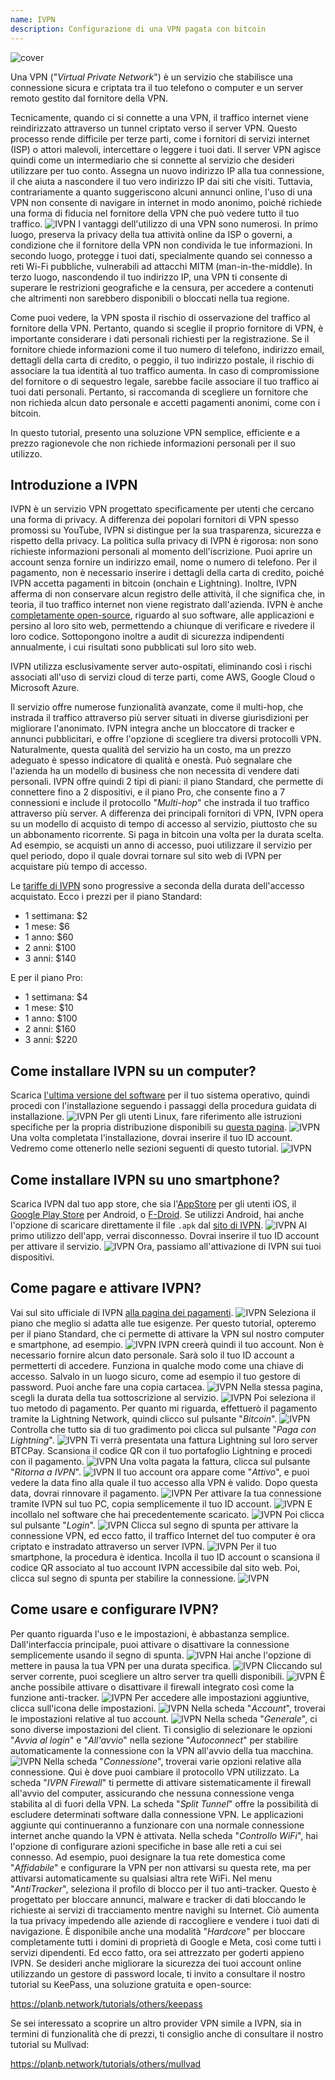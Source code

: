 ```yaml
---
name: IVPN
description: Configurazione di una VPN pagata con bitcoin
---
```


![cover](assets/cover.webp)

Una VPN ("*Virtual Private Network*") è un servizio che stabilisce una connessione sicura e criptata tra il tuo telefono o computer e un server remoto gestito dal fornitore della VPN.

Tecnicamente, quando ci si connette a una VPN, il traffico internet viene reindirizzato attraverso un tunnel criptato verso il server VPN. Questo processo rende difficile per terze parti, come i fornitori di servizi internet (ISP) o attori malevoli, intercettare o leggere i tuoi dati. Il server VPN agisce quindi come un intermediario che si connette al servizio che desideri utilizzare per tuo conto. Assegna un nuovo indirizzo IP alla tua connessione, il che aiuta a nascondere il tuo vero indirizzo IP dai siti che visiti. Tuttavia, contrariamente a quanto suggeriscono alcuni annunci online, l'uso di una VPN non consente di navigare in internet in modo anonimo, poiché richiede una forma di fiducia nel fornitore della VPN che può vedere tutto il tuo traffico.
![IVPN](assets/fr/01.webp)
I vantaggi dell'utilizzo di una VPN sono numerosi. In primo luogo, preserva la privacy della tua attività online da ISP o governi, a condizione che il fornitore della VPN non condivida le tue informazioni. In secondo luogo, protegge i tuoi dati, specialmente quando sei connesso a reti Wi-Fi pubbliche, vulnerabili ad attacchi MITM (man-in-the-middle). In terzo luogo, nascondendo il tuo indirizzo IP, una VPN ti consente di superare le restrizioni geografiche e la censura, per accedere a contenuti che altrimenti non sarebbero disponibili o bloccati nella tua regione.

Come puoi vedere, la VPN sposta il rischio di osservazione del traffico al fornitore della VPN. Pertanto, quando si sceglie il proprio fornitore di VPN, è importante considerare i dati personali richiesti per la registrazione. Se il fornitore chiede informazioni come il tuo numero di telefono, indirizzo email, dettagli della carta di credito, o peggio, il tuo indirizzo postale, il rischio di associare la tua identità al tuo traffico aumenta. In caso di compromissione del fornitore o di sequestro legale, sarebbe facile associare il tuo traffico ai tuoi dati personali. Pertanto, si raccomanda di scegliere un fornitore che non richieda alcun dato personale e accetti pagamenti anonimi, come con i bitcoin.

In questo tutorial, presento una soluzione VPN semplice, efficiente e a prezzo ragionevole che non richiede informazioni personali per il suo utilizzo.

## Introduzione a IVPN

IVPN è un servizio VPN progettato specificamente per utenti che cercano una forma di privacy. A differenza dei popolari fornitori di VPN spesso promossi su YouTube, IVPN si distingue per la sua trasparenza, sicurezza e rispetto della privacy.
La politica sulla privacy di IVPN è rigorosa: non sono richieste informazioni personali al momento dell'iscrizione. Puoi aprire un account senza fornire un indirizzo email, nome o numero di telefono. Per il pagamento, non è necessario inserire i dettagli della carta di credito, poiché IVPN accetta pagamenti in bitcoin (onchain e Lightning). Inoltre, IVPN afferma di non conservare alcun registro delle attività, il che significa che, in teoria, il tuo traffico internet non viene registrato dall'azienda.
IVPN è anche [completamente open-source](https://github.com/ivpn), riguardo al suo software, alle applicazioni e persino al loro sito web, permettendo a chiunque di verificare e rivedere il loro codice. Sottopongono inoltre a audit di sicurezza indipendenti annualmente, i cui risultati sono pubblicati sul loro sito web.

IVPN utilizza esclusivamente server auto-ospitati, eliminando così i rischi associati all'uso di servizi cloud di terze parti, come AWS, Google Cloud o Microsoft Azure.

Il servizio offre numerose funzionalità avanzate, come il multi-hop, che instrada il traffico attraverso più server situati in diverse giurisdizioni per migliorare l'anonimato. IVPN integra anche un bloccatore di tracker e annunci pubblicitari, e offre l'opzione di scegliere tra diversi protocolli VPN.
Naturalmente, questa qualità del servizio ha un costo, ma un prezzo adeguato è spesso indicatore di qualità e onestà. Può segnalare che l'azienda ha un modello di business che non necessita di vendere dati personali. IVPN offre quindi 2 tipi di piani: il piano Standard, che permette di connettere fino a 2 dispositivi, e il piano Pro, che consente fino a 7 connessioni e include il protocollo "*Multi-hop*" che instrada il tuo traffico attraverso più server.
A differenza dei principali fornitori di VPN, IVPN opera su un modello di acquisto di tempo di accesso al servizio, piuttosto che su un abbonamento ricorrente. Si paga in bitcoin una volta per la durata scelta. Ad esempio, se acquisti un anno di accesso, puoi utilizzare il servizio per quel periodo, dopo il quale dovrai tornare sul sito web di IVPN per acquistare più tempo di accesso.

Le [tariffe di IVPN](https://www.ivpn.net/en/pricing/) sono progressive a seconda della durata dell'accesso acquistato. Ecco i prezzi per il piano Standard:
- 1 settimana: $2
- 1 mese: $6
- 1 anno: $60
- 2 anni: $100
- 3 anni: $140

E per il piano Pro:
- 1 settimana: $4
- 1 mese: $10
- 1 anno: $100
- 2 anni: $160
- 3 anni: $220

## Come installare IVPN su un computer?
Scarica [l'ultima versione del software](https://www.ivpn.net/en/apps-windows/) per il tuo sistema operativo, quindi procedi con l'installazione seguendo i passaggi della procedura guidata di installazione. ![IVPN](assets/notext/02.webp)
Per gli utenti Linux, fare riferimento alle istruzioni specifiche per la propria distribuzione disponibili su [questa pagina](https://www.ivpn.net/en/apps-linux/).
![IVPN](assets/notext/03.webp)
Una volta completata l'installazione, dovrai inserire il tuo ID account. Vedremo come ottenerlo nelle sezioni seguenti di questo tutorial.
![IVPN](assets/notext/04.webp)
## Come installare IVPN su uno smartphone?

Scarica IVPN dal tuo app store, che sia l'[AppStore](https://apps.apple.com/us/app/ivpn-secure-vpn-for-privacy/id1193122683) per gli utenti iOS, il [Google Play Store](https://play.google.com/store/apps/details?id=net.ivpn.client) per Android, o [F-Droid](https://f-droid.org/en/packages/net.ivpn.client). Se utilizzi Android, hai anche l'opzione di scaricare direttamente il file `.apk` dal [sito di IVPN](https://www.ivpn.net/en/apps-android/).
![IVPN](assets/notext/05.webp)
Al primo utilizzo dell'app, verrai disconnesso. Dovrai inserire il tuo ID account per attivare il servizio.
![IVPN](assets/notext/06.webp)
Ora, passiamo all'attivazione di IVPN sui tuoi dispositivi.

## Come pagare e attivare IVPN?

Vai sul sito ufficiale di IVPN [alla pagina dei pagamenti](https://www.ivpn.net/en/pricing/).
![IVPN](assets/notext/07.webp)
Seleziona il piano che meglio si adatta alle tue esigenze. Per questo tutorial, opteremo per il piano Standard, che ci permette di attivare la VPN sul nostro computer e smartphone, ad esempio.
![IVPN](assets/notext/08.webp)
IVPN creerà quindi il tuo account. Non è necessario fornire alcun dato personale. Sarà solo il tuo ID account a permetterti di accedere. Funziona in qualche modo come una chiave di accesso. Salvalo in un luogo sicuro, come ad esempio il tuo gestore di password. Puoi anche fare una copia cartacea.
![IVPN](assets/notext/09.webp)
Nella stessa pagina, scegli la durata della tua sottoscrizione al servizio.
![IVPN](assets/notext/10.webp)
Poi seleziona il tuo metodo di pagamento. Per quanto mi riguarda, effettuerò il pagamento tramite la Lightning Network, quindi clicco sul pulsante "*Bitcoin*".
![IVPN](assets/notext/11.webp)
Controlla che tutto sia di tuo gradimento poi clicca sul pulsante "*Paga con Lightning*".
![IVPN](assets/notext/12.webp)
Ti verrà presentata una fattura Lightning sul loro server BTCPay. Scansiona il codice QR con il tuo portafoglio Lightning e procedi con il pagamento.
![IVPN](assets/notext/13.webp) Una volta pagata la fattura, clicca sul pulsante "*Ritorna a IVPN*".
![IVPN](assets/notext/14.webp)
Il tuo account ora appare come "*Attivo*", e puoi vedere la data fino alla quale il tuo accesso alla VPN è valido. Dopo questa data, dovrai rinnovare il pagamento.
![IVPN](assets/notext/15.webp)
Per attivare la tua connessione tramite IVPN sul tuo PC, copia semplicemente il tuo ID account.
![IVPN](assets/notext/16.webp)
E incollalo nel software che hai precedentemente scaricato.
![IVPN](assets/notext/17.webp)
Poi clicca sul pulsante "*Login*".
![IVPN](assets/notext/18.webp)
Clicca sul segno di spunta per attivare la connessione VPN, ed ecco fatto, il traffico Internet del tuo computer è ora criptato e instradato attraverso un server IVPN.
![IVPN](assets/notext/19.webp)
Per il tuo smartphone, la procedura è identica. Incolla il tuo ID account o scansiona il codice QR associato al tuo account IVPN accessibile dal sito web. Poi, clicca sul segno di spunta per stabilire la connessione.
![IVPN](assets/notext/20.webp)
## Come usare e configurare IVPN?

Per quanto riguarda l'uso e le impostazioni, è abbastanza semplice. Dall'interfaccia principale, puoi attivare o disattivare la connessione semplicemente usando il segno di spunta.
![IVPN](assets/notext/21.webp)
Hai anche l'opzione di mettere in pausa la tua VPN per una durata specifica.
![IVPN](assets/notext/22.webp)
Cliccando sul server corrente, puoi scegliere un altro server tra quelli disponibili.
![IVPN](assets/notext/23.webp)
È anche possibile attivare o disattivare il firewall integrato così come la funzione anti-tracker.
![IVPN](assets/notext/24.webp)
Per accedere alle impostazioni aggiuntive, clicca sull'icona delle impostazioni.
![IVPN](assets/notext/25.webp)
Nella scheda "*Account*", troverai le impostazioni relative al tuo account.
![IVPN](assets/notext/26.webp)
Nella scheda "*Generale*", ci sono diverse impostazioni del client. Ti consiglio di selezionare le opzioni "*Avvia al login*" e "*All'avvio*" nella sezione "*Autoconnect*" per stabilire automaticamente la connessione con la VPN all'avvio della tua macchina.
![IVPN](assets/notext/27.webp)
Nella scheda "*Connessione*", troverai varie opzioni relative alla connessione. Qui è dove puoi cambiare il protocollo VPN utilizzato.
La scheda "*IVPN Firewall*" ti permette di attivare sistematicamente il firewall all'avvio del computer, assicurando che nessuna connessione venga stabilita al di fuori della VPN.
La scheda "*Split Tunnel*" offre la possibilità di escludere determinati software dalla connessione VPN. Le applicazioni aggiunte qui continueranno a funzionare con una normale connessione internet anche quando la VPN è attivata.
Nella scheda "*Controllo WiFi*", hai l'opzione di configurare azioni specifiche in base alle reti a cui sei connesso. Ad esempio, puoi designare la tua rete domestica come "*Affidabile*" e configurare la VPN per non attivarsi su questa rete, ma per attivarsi automaticamente su qualsiasi altra rete WiFi.
Nel menu "*AntiTracker*", seleziona il profilo di blocco per il tuo anti-tracker. Questo è progettato per bloccare annunci, malware e tracker di dati bloccando le richieste ai servizi di tracciamento mentre navighi su Internet. Ciò aumenta la tua privacy impedendo alle aziende di raccogliere e vendere i tuoi dati di navigazione. È disponibile anche una modalità "*Hardcore*" per bloccare completamente tutti i domini di proprietà di Google e Meta, così come tutti i servizi dipendenti.
Ed ecco fatto, ora sei attrezzato per goderti appieno IVPN. Se desideri anche migliorare la sicurezza dei tuoi account online utilizzando un gestore di password locale, ti invito a consultare il nostro tutorial su KeePass, una soluzione gratuita e open-source:

https://planb.network/tutorials/others/keepass

Se sei interessato a scoprire un altro provider VPN simile a IVPN, sia in termini di funzionalità che di prezzi, ti consiglio anche di consultare il nostro tutorial su Mullvad:

https://planb.network/tutorials/others/mullvad